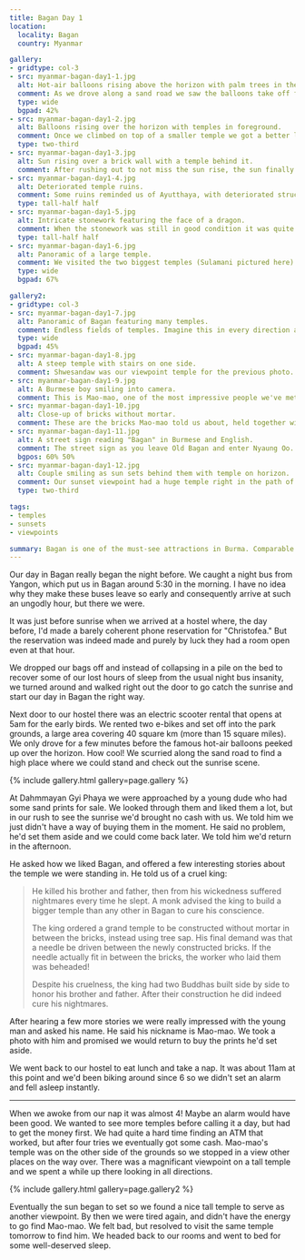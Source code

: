 ```yaml
---
title: Bagan Day 1
location:
  locality: Bagan
  country: Myanmar

gallery:
- gridtype: col-3
- src: myanmar-bagan-day1-1.jpg
  alt: Hot-air balloons rising above the horizon with palm trees in the foreground.
  comment: As we drove along a sand road we saw the balloons take off for the day.
  type: wide
  bgpad: 42%
- src: myanmar-bagan-day1-2.jpg
  alt: Balloons rising over the horizon with temples in foreground.
  comment: Once we climbed on top of a smaller temple we got a better look at all the balloons. We later found out they cost $400 per person... yikes!!
  type: two-third
- src: myanmar-bagan-day1-3.jpg
  alt: Sun rising over a brick wall with a temple behind it.
  comment: After rushing out to not miss the sun rise, the sun finally rose above the thick, hazy clouds 90 minutes later 😆
- src: myanmar-bagan-day1-4.jpg
  alt: Deteriorated temple ruins.
  comment: Some ruins reminded us of Ayutthaya, with deteriorated structures being much more normal than preserved buildings.
  type: tall-half half
- src: myanmar-bagan-day1-5.jpg
  alt: Intricate stonework featuring the face of a dragon.
  comment: When the stonework was still in good condition it was quite impressive in its detail.
  type: tall-half half
- src: myanmar-bagan-day1-6.jpg
  alt: Panoramic of a large temple.
  comment: We visited the two biggest temples (Sulamani pictured here) before 9am, beating the crowds and walking quietly through the large stone halls.
  type: wide
  bgpad: 67%

gallery2:
- gridtype: col-3
- src: myanmar-bagan-day1-7.jpg
  alt: Panoramic of Bagan featuring many temples.
  comment: Endless fields of temples. Imagine this in every direction and you've seen Bagan!
  type: wide
  bgpad: 45%
- src: myanmar-bagan-day1-8.jpg
  alt: A steep temple with stairs on one side.
  comment: Shwesandaw was our viewpoint temple for the previous photo.
- src: myanmar-bagan-day1-9.jpg
  alt: A Burmese boy smiling into camera.
  comment: This is Mao-mao, one of the most impressive people we've met in all of Myanmar.
- src: myanmar-bagan-day1-10.jpg
  alt: Close-up of bricks without mortar.
  comment: These are the bricks Mao-mao told us about, held together with tree sap instead of mortar.
- src: myanmar-bagan-day1-11.jpg
  alt: A street sign reading "Bagan" in Burmese and English.
  comment: The street sign as you leave Old Bagan and enter Nyaung Oo.
  bgpos: 60% 50%
- src: myanmar-bagan-day1-12.jpg
  alt: Couple smiling as sun sets behind them with temple on horizon.
  comment: Our sunset viewpoint had a huge temple right in the path of the sun. Perfect spot!
  type: two-third

tags:
- temples
- sunsets
- viewpoints

summary: Bagan is one of the must-see attractions in Burma. Comparable only to Angkor Wat, it is a sprawling area of temple ruins that stretch as far as the eye can see.
---
```


Our day in Bagan really began the night before. We caught a night bus from Yangon, which put us in Bagan around 5:30 in the morning. I have no idea why they make these buses leave so early and consequently arrive at such an ungodly hour, but there we were.

It was just before sunrise when we arrived at a hostel where, the day before, I'd made a barely coherent phone reservation for "Christofea." But the reservation was indeed made and purely by luck they had a room open even at that hour.

We dropped our bags off and instead of collapsing in a pile on the bed to recover some of our lost hours of sleep from the usual night bus insanity, we turned around and walked right out the door to go catch the sunrise and start our day in Bagan the right way.

Next door to our hostel there was an electric scooter rental that opens at 5am for the early birds. We rented two e-bikes and set off into the park grounds, a large area covering 40 square km (more than 15 square miles). We only drove for a few minutes before the famous hot-air balloons peeked up over the horizon. How cool! We scurried along the sand road to find a high place where we could stand and check out the sunrise scene.

{% include gallery.html gallery=page.gallery %}

At Dahmmayan Gyi Phaya we were approached by a young dude who had some sand prints for sale. We looked through them and liked them a lot, but in our rush to see the sunrise we'd brought no cash with us. We told him we just didn't have a way of buying them in the moment. He said no problem, he'd set them aside and we could come back later. We told him we'd return in the afternoon.

He asked how we liked Bagan, and offered a few interesting stories about the temple we were standing in. He told us of a cruel king:

> He killed his brother and father, then from his wickedness suffered nightmares every time he slept. A monk advised the king to build a bigger temple than any other in Bagan to cure his conscience. 
> 
> The king ordered a grand temple to be constructed without mortar in between the bricks, instead using tree sap. His final demand was that a needle be driven between the newly constructed bricks. If the needle actually fit in between the bricks, the worker who laid them was beheaded!
> 
> Despite his cruelness, the king had two Buddhas built side by side to honor his brother and father. After their construction he did indeed cure his nightmares.

After hearing a few more stories we were really impressed with the young man and asked his name. He said his nickname is Mao-mao. We took a photo with him and promised we would return to buy the prints he'd set aside.

We went back to our hostel to eat lunch and take a nap. It was about 11am at this point and we'd been biking around since 6 so we didn't set an alarm and fell asleep instantly.

---

When we awoke from our nap it was almost 4! Maybe an alarm would have been good. We wanted to see more temples before calling it a day, but had to get the money first. We had quite a hard time finding an ATM that worked, but after four tries we eventually got some cash. Mao-mao's temple was on the other side of the grounds so we stopped in a view other places on the way over. There was a magnificant viewpoint on a tall temple and we spent a while up there looking in all directions.

{% include gallery.html gallery=page.gallery2 %}

Eventually the sun began to set so we found a nice tall temple to serve as another viewpoint. By then we were tired again, and didn't have the energy to go find Mao-mao. We felt bad, but resolved to visit the same temple tomorrow to find him. We headed back to our rooms and went to bed for some well-deserved sleep. 
